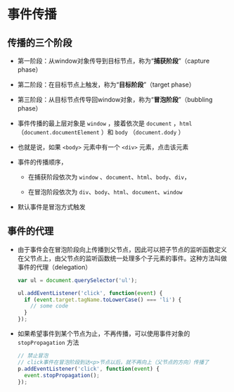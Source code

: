 # 事件传播

## 传播的三个阶段

+ 第一阶段：从window对象传导到目标节点，称为“**捕获阶段**”（capture phase）

+ 第二阶段：在目标节点上触发，称为“**目标阶段**”（target phase）

+ 第三阶段：从目标节点传导回window对象，称为“**冒泡阶段**”（bubbling phase）

+ 事件传播的最上层对象是 `window` ，接着依次是 `document` ，`html`（`document.documentElement` ）和 `body` （`document.dody` ）

+ 也就是说，如果 `<body>` 元素中有一个 `<div>` 元素，点击该元素

+ 事件的传播顺序，

  + 在捕获阶段依次为 `window` 、`document`、`html`、`body`、`div`，

  + 在冒泡阶段依次为 `div`、`body`、`html`、`document`、`window`

+ 默认事件是冒泡方式触发

## 事件的代理

+ 由于事件会在冒泡阶段向上传播到父节点，因此可以把子节点的监听函数定义在父节点上，由父节点的监听函数统一处理多个子元素的事件。这种方法叫做事件的代理（delegation）

  ```js
  var ul = document.querySelector('ul');

  ul.addEventListener('click', function(event) {
    if (event.target.tagName.toLowerCase() === 'li') {
      // some code
    }
  });
  ```

+ 如果希望事件到某个节点为止，不再传播，可以使用事件对象的 `stopPropagation` 方法

  ```js
  // 禁止冒泡
  // click事件在冒泡阶段到达<p>节点以后，就不再向上（父节点的方向）传播了
  p.addEventListener('click', function(event) {
    event.stopPropagation();
  });
  ```
